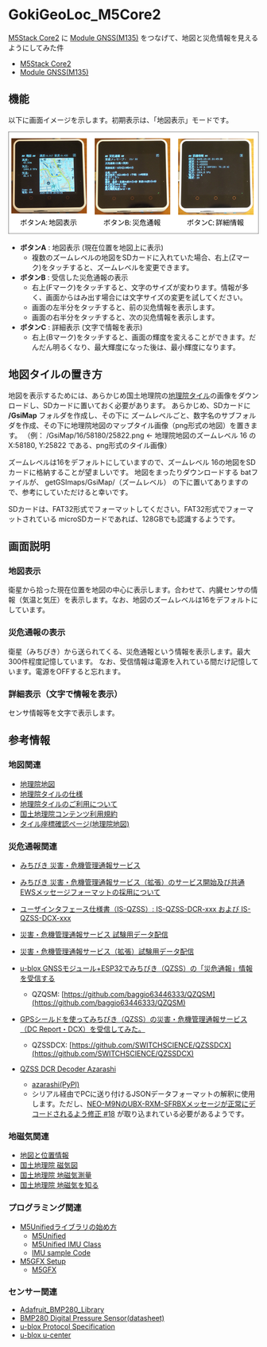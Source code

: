 # GokiGeoLoc_M5Core2

[M5Stack Core2](https://docs.m5stack.com/en/core/core2) に [Module GNSS(M135)](https://docs.m5stack.com/en/module/GNSS%20Module) をつなげて、地図と災危情報を見えるようにしてみた件

- [M5Stack Core2](https://docs.m5stack.com/ja/core/core2)
- [Module GNSS(M135)](https://docs.m5stack.com/ja/module/GNSS%20Module)

## 機能

以下に画面イメージを示します。初期表示は、「地図表示」モードです。

![画面イメージ](https://github.com/MRSa/GokiGeoLoc_M5Core2/blob/main/images/gok_geo_loc.png?raw=true)

- **ボタンA** : 地図表示 (現在位置を地図上に表示)
  - 複数のズームレベルの地図をSDカードに入れていた場合、右上(Zマーク)をタッチすると、ズームレベルを変更できます。
- **ボタンB** : 受信した災危通報の表示
  - 右上(Fマーク)をタッチすると、文字のサイズが変わります。情報が多く、画面からはみ出す場合には文字サイズの変更を試してください。
  - 画面の左半分をタッチすると、前の災危情報を表示します。
  - 画面の右半分をタッチすると、次の災危情報を表示します。
- **ボタンC** : 詳細表示 (文字で情報を表示)
  - 右上(Bマーク)をタッチすると、画面の輝度を変えることができます。だんだん明るくなり、最大輝度になった後は、最小輝度になります。

## 地図タイルの置き方

地図を表示するためには、あらかじめ国土地理院の[地理院タイル](https://maps.gsi.go.jp/development/siyou.html)の画像をダウンロードし、SDカードに置いておく必要があります。
あらかじめ、SDカードに **/GsiMap** フォルダを作成し、その下に ズームレベルごと、数字名のサブフォルダを作成、その下に地理院地図のマップタイル画像（png形式の地図）を置きます。
（例： /GsiMap/16/58180/25822.png  ← 地理院地図のズームレベル 16 の X:58180, Y:25822 である、png形式のタイル画像）

ズームレベルは16をデフォルトにしていますので、ズームレベル 16の地図をSDカードに格納することが望ましいです。
地図をまったりダウンロードする batファイルが、 getGSImaps/GsiMap/（ズームレベル） の下に置いてありますので、参考にしていただけると幸いです。

SDカードは、FAT32形式でフォーマットしてください。FAT32形式でフォーマットされている microSDカードであれば、128GBでも認識するようです。

## 画面説明

### 地図表示

衛星から拾った現在位置を地図の中心に表示します。合わせて、内臓センサの情報（気温と気圧）を表示します。なお、地図のズームレベルは16をデフォルトにしています。

### 災危通報の表示

衛星（みちびき）から送られてくる、災危通報という情報を表示します。最大300件程度記憶しています。
なお、受信情報は電源を入れている間だけ記憶しています。電源をOFFすると忘れます。

### 詳細表示（文字で情報を表示）

センサ情報等を文字で表示します。

## 参考情報

### 地図関連

- [地理院地図](https://maps.gsi.go.jp/help/howtouse.html)
- [地理院タイルの仕様](https://maps.gsi.go.jp/development/siyou.html)
- [地理院タイルのご利用について](https://maps.gsi.go.jp/development/ichiran.html)
- [国土地理院コンテンツ利用規約](https://www.gsi.go.jp/kikakuchousei/kikakuchousei40182.html)
- [タイル座標確認ページ(地理院地図)](https://maps.gsi.go.jp/development/tileCoordCheck.html#16/35.6104/139.5950)

### 災危通報関連

- [みちびき 災害・危機管理通報サービス](https://qzss.go.jp/technical/system/dcr.html)
- [みちびき 災害・危機管理通報サービス（拡張）のサービス開始及び共通EWSメッセージフォーマットの採用について](https://qzss.go.jp/info/information/dcx_240401.html)
- [ユーザインタフェース仕様書（IS-QZSS）: IS-QZSS-DCR-xxx および IS-QZSS-DCX-xxx](https://qzss.go.jp/technical/download/ps-is-qzss.html)
- [災害・危機管理通報サービス 試験用データ配信](https://qzss.go.jp/technical/dod/dc-report/test-data-distribution.html)
- [災害・危機管理通報サービス（拡張）試験用データ配信](https://qzss.go.jp/technical/dod/dc-report/dcx-test-data-distribution.html)

- [u-blox GNSSモジュール+ESP32でみちびき（QZSS）の「災危通報」情報を受信する](https://qiita.com/ta-oot/items/d721de91bfcbd952574b)
  - QZQSM: [https://github.com/baggio63446333/QZQSM](https://github.com/baggio63446333/QZQSM)
- [GPSシールドを使ってみちびき（QZSS）の災害・危機管理通報サービス（DC Report・DCX）を受信してみた。](https://www.switch-science.com/blogs/magazine/gps-qzss-dc-report-dcx-receiving)
  - QZSSDCX: [https://github.com/SWITCHSCIENCE/QZSSDCX](https://github.com/SWITCHSCIENCE/QZSSDCX)
- [QZSS DCR Decoder Azarashi](https://github.com/nbtk/azarashi)
  - [azarashi(PyPI)](https://pypi.org/project/azarashi/)
  - シリアル経由でPCに送り付けるJSONデータフォーマットの解釈に使用します。ただし、[NEO-M9NのUBX-RXM-SFRBXメッセージが正常にデコードされるよう修正 #18](https://github.com/nbtk/azarashi/pull/18) が取り込まれている必要があるようです。

### 地磁気関連

- [地図と位置情報](https://internet.watch.impress.co.jp/docs/column/chizu3/1431412.html)
- [国土地理院 磁気図](https://www.gsi.go.jp/buturisokuchi/menu03_magnetic_chart.html)
- [国土地理院 地磁気測量](https://vldb.gsi.go.jp/sokuchi/geomag/menu_04/index.html)
- [国土地理院 地磁気を知る](https://www.gsi.go.jp/buturisokuchi/menu01_index.html)

### プログラミング関連

- [M5Unifiedライブラリの始め方](https://docs.m5stack.com/ja/arduino/m5unified/helloworld)
  - [M5Unified](https://github.com/m5stack/M5Unified)
  - [M5Unified IMU Class](https://docs.m5stack.com/en/arduino/m5unified/imu_class)
  - [IMU sample Code](https://github.com/m5stack/M5Unified/blob/master/examples/Basic/Imu/Imu.ino)
- [M5GFX Setup](https://docs.m5stack.com/ja/arduino/m5gfx/m5gfx)
  - [M5GFX](https://github.com/M5Stack/M5GFX)

### センサー関連

- [Adafruit_BMP280_Library](https://github.com/adafruit/Adafruit_BMP280_Library/tree/master)
- [BMP280 Digital Pressure Sensor(datasheet)](https://cdn-shop.adafruit.com/datasheets/BST-BMP280-DS001-11.pdf)
- [u-blox Protocol Specification](https://m5stack.oss-cn-shenzhen.aliyuncs.com/resource/docs/products/module/GNSS%20Module/u-blox8-M8_ReceiverDescrProtSpec__UBX-13003221__Public.pdf)
- [u-blox u-center](https://www.u-blox.com/en/product/u-center)
